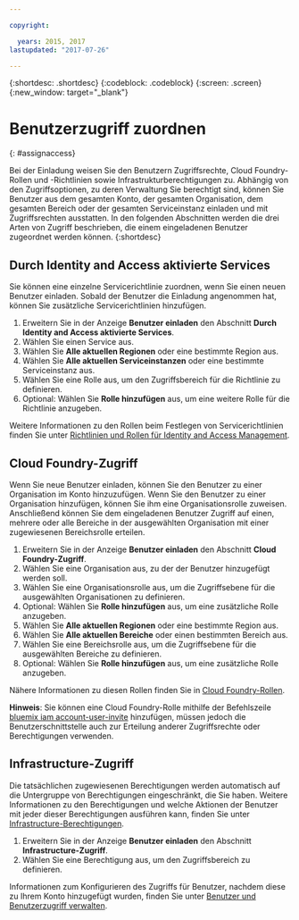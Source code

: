 ```yaml
---

copyright:

  years: 2015, 2017
lastupdated: "2017-07-26"

---
```


{:shortdesc: .shortdesc}
{:codeblock: .codeblock}
{:screen: .screen}
{:new_window: target="_blank"}

# Benutzerzugriff zuordnen
{: #assignaccess}

Bei der Einladung weisen Sie den Benutzern Zugriffsrechte, Cloud Foundry-Rollen und -Richtlinien sowie Infrastrukturberechtigungen zu. Abhängig von den Zugriffsoptionen, zu deren Verwaltung Sie berechtigt sind, können Sie Benutzer aus dem gesamten Konto, der gesamten Organisation, dem gesamten Bereich oder der gesamten Serviceinstanz einladen und mit Zugriffsrechten ausstatten. In den folgenden Abschnitten werden die drei Arten von Zugriff beschrieben, die einem eingeladenen Benutzer zugeordnet werden können.
{:shortdesc}

## Durch Identity and Access aktivierte Services

Sie können eine einzelne Servicerichtlinie zuordnen, wenn Sie einen neuen Benutzer einladen. Sobald der Benutzer die Einladung angenommen hat, können Sie zusätzliche Servicerichtlinien hinzufügen.

1. Erweitern Sie in der Anzeige **Benutzer einladen** den Abschnitt **Durch Identity and Access aktivierte Services**.
2. Wählen Sie einen Service aus.
3. Wählen Sie **Alle aktuellen Regionen** oder eine bestimmte Region aus.
4. Wählen Sie **Alle aktuellen Serviceinstanzen** oder eine bestimmte Serviceinstanz aus.
5. Wählen Sie eine Rolle aus, um den Zugriffsbereich für die Richtlinie zu definieren.
6. Optional: Wählen Sie **Rolle hinzufügen** aus, um eine weitere Rolle für die Richtlinie anzugeben.

Weitere Informationen zu den Rollen beim Festlegen von Servicerichtlinien finden Sie unter [Richtlinien und Rollen für Identity and Access Management](/docs/iam/users_roles.html#iamusermanpol).

## Cloud Foundry-Zugriff

Wenn Sie neue Benutzer einladen, können Sie den Benutzer zu einer Organisation im Konto hinzuzufügen. Wenn Sie den Benutzer zu einer Organisation hinzufügen, können Sie ihm eine Organisationsrolle zuweisen. Anschließend können Sie dem eingeladenen Benutzer Zugriff auf einen, mehrere oder alle Bereiche in der ausgewählten Organisation mit einer zugewiesenen Bereichsrolle erteilen.

1. Erweitern Sie in der Anzeige **Benutzer einladen** den Abschnitt **Cloud Foundry-Zugriff**.
2. Wählen Sie eine Organisation aus, zu der der Benutzer hinzugefügt werden soll.
3. Wählen Sie eine Organisationsrolle aus, um die Zugriffsebene für die ausgewählten Organisationen zu definieren.
4. Optional: Wählen Sie **Rolle hinzufügen** aus, um eine zusätzliche Rolle anzugeben.
5. Wählen Sie **Alle aktuellen Regionen** oder eine bestimmte Region aus.
6. Wählen Sie **Alle aktuellen Bereiche** oder einen bestimmten Bereich aus.
7. Wählen Sie eine Bereichsrolle aus, um die Zugriffsebene für die ausgewählten Bereiche zu definieren.
8. Optional: Wählen Sie **Rolle hinzufügen** aus, um eine zusätzliche Rolle anzugeben.

Nähere Informationen zu diesen Rollen finden Sie in [Cloud Foundry-Rollen](/docs/iam/users_roles.html#cfroles).

**Hinweis**: Sie können eine Cloud Foundry-Rolle mithilfe der Befehlszeile [bluemix iam account-user-invite](/docs/cli/reference/bluemix_cli/bx_cli.html#bluemix_iam_account_user_invite) hinzufügen, müssen jedoch die Benutzerschnittstelle auch zur Erteilung anderer Zugriffsrechte oder Berechtigungen verwenden.

## Infrastructure-Zugriff

Die tatsächlichen zugewiesenen Berechtigungen werden automatisch auf die Untergruppe von Berechtigungen eingeschränkt, die Sie haben. Weitere Informationen zu den Berechtigungen und welche Aktionen der Benutzer mit jeder dieser Berechtigungen ausführen kann, finden Sie unter [Infrastructure-Berechtigungen](/docs/iam/users_roles.html#infrapermissions).

1. Erweitern Sie in der Anzeige **Benutzer einladen** den Abschnitt **Infrastructure-Zugriff**.
2. Wählen Sie eine Berechtigung aus, um den Zugriffsbereich zu definieren.

Informationen zum Konfigurieren des Zugriffs für Benutzer, nachdem diese zu Ihrem Konto hinzugefügt wurden, finden Sie unter [Benutzer und Benutzerzugriff verwalten](/docs/iam/iamusermanage.html).
